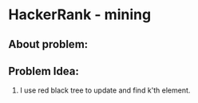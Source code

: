 
# HackerRank - mining

## About problem:  


  

## Problem Idea:  

 1. I use red black tree to update and find k'th element.


<!--stackedit_data:
eyJoaXN0b3J5IjpbMTg2MzM0MTgyM119
-->